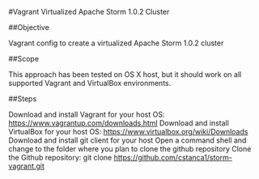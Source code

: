 #Vagrant Virtualized Apache Storm 1.0.2 Cluster

##Objective

Vagrant config to create a virtualized Apache Storm 1.0.2 cluster

##Scope

This approach has been tested on OS X host, but it should work on all supported Vagrant and VirtualBox environments.

##Steps

Download and install Vagrant for your host OS: https://www.vagrantup.com/downloads.html
Download and install VirtualBox for your host OS: https://www.virtualbox.org/wiki/Downloads
Download and install git client for your host
Open a command shell and change to the folder where you plan to clone the github repository
Clone the Github repository: git clone https://github.com/cstanca1/storm-vagrant.git

